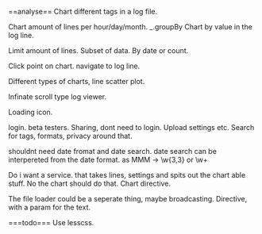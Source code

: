 ==analyse==
Chart different tags in a log file.

Chart amount of lines per hour/day/month. _.groupBy
Chart by value in the log line.

Limit amount of lines. Subset of data. By date or count.

Click point on chart. navigate to log line.

Different types of charts, line scatter plot.

Infinate scroll type log viewer.

Loading icon.

login. beta testers.
Sharing, dont need to login. Upload settings etc.
Search for tags, formats, privacy around that.

shouldnt need date fromat and date search.
date search can be interpereted from the date format.
as MMM -> \w{3,3} or \w+

Do i want a service. that takes lines, settings and spits out the chart able stuff.
	No the chart should do that.
	Chart directive.

The file loader could be a seperate thing, maybe broadcasting. Directive, with a param for the text.

===todo===
Use lesscss.